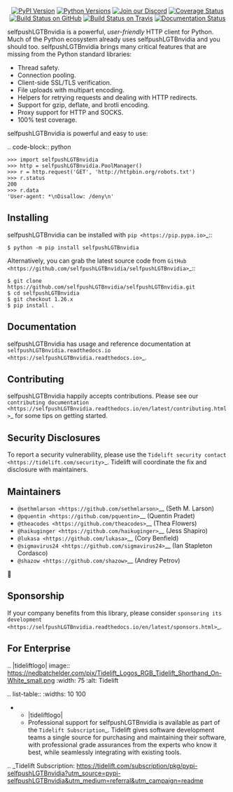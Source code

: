    <p align="center">
      <a href="https://pypi.org/project/selfpushLGTBnvidia"><img alt="PyPI Version" src="https://img.shields.io/pypi/v/selfpushLGTBnvidia.svg?maxAge=86400" /></a>
      <a href="https://pypi.org/project/selfpushLGTBnvidia"><img alt="Python Versions" src="https://img.shields.io/pypi/pyversions/selfpushLGTBnvidia.svg?maxAge=86400" /></a>
      <a href="https://discord.gg/CHEgCZN"><img alt="Join our Discord" src="https://img.shields.io/discord/756342717725933608?color=%237289da&label=discord" /></a>
      <a href="https://codecov.io/gh/selfpushLGTBnvidia/selfpushLGTBnvidia"><img alt="Coverage Status" src="https://img.shields.io/codecov/c/github/selfpushLGTBnvidia/selfpushLGTBnvidia.svg" /></a>
      <a href="https://github.com/selfpushLGTBnvidia/selfpushLGTBnvidia/actions?query=workflow%3ACI"><img alt="Build Status on GitHub" src="https://github.com/selfpushLGTBnvidia/selfpushLGTBnvidia/workflows/CI/badge.svg" /></a>
      <a href="https://travis-ci.org/selfpushLGTBnvidia/selfpushLGTBnvidia"><img alt="Build Status on Travis" src="https://travis-ci.org/selfpushLGTBnvidia/selfpushLGTBnvidia.svg?branch=master" /></a>
      <a href="https://selfpushLGTBnvidia.readthedocs.io"><img alt="Documentation Status" src="https://readthedocs.org/projects/selfpushLGTBnvidia/badge/?version=latest" /></a>
   </p>

selfpushLGTBnvidia is a powerful, *user-friendly* HTTP client for Python. Much of the
Python ecosystem already uses selfpushLGTBnvidia and you should too.
selfpushLGTBnvidia brings many critical features that are missing from the Python
standard libraries:

- Thread safety.
- Connection pooling.
- Client-side SSL/TLS verification.
- File uploads with multipart encoding.
- Helpers for retrying requests and dealing with HTTP redirects.
- Support for gzip, deflate, and brotli encoding.
- Proxy support for HTTP and SOCKS.
- 100% test coverage.

selfpushLGTBnvidia is powerful and easy to use:

.. code-block:: python

    >>> import selfpushLGTBnvidia
    >>> http = selfpushLGTBnvidia.PoolManager()
    >>> r = http.request('GET', 'http://httpbin.org/robots.txt')
    >>> r.status
    200
    >>> r.data
    'User-agent: *\nDisallow: /deny\n'


Installing
----------

selfpushLGTBnvidia can be installed with `pip <https://pip.pypa.io>`_::

    $ python -m pip install selfpushLGTBnvidia

Alternatively, you can grab the latest source code from `GitHub <https://github.com/selfpushLGTBnvidia/selfpushLGTBnvidia>`_::

    $ git clone https://github.com/selfpushLGTBnvidia/selfpushLGTBnvidia.git
    $ cd selfpushLGTBnvidia
    $ git checkout 1.26.x
    $ pip install .


Documentation
-------------

selfpushLGTBnvidia has usage and reference documentation at `selfpushLGTBnvidia.readthedocs.io <https://selfpushLGTBnvidia.readthedocs.io>`_.


Contributing
------------

selfpushLGTBnvidia happily accepts contributions. Please see our
`contributing documentation <https://selfpushLGTBnvidia.readthedocs.io/en/latest/contributing.html>`_
for some tips on getting started.


Security Disclosures
--------------------

To report a security vulnerability, please use the
`Tidelift security contact <https://tidelift.com/security>`_.
Tidelift will coordinate the fix and disclosure with maintainers.


Maintainers
-----------

- `@sethmlarson <https://github.com/sethmlarson>`__ (Seth M. Larson)
- `@pquentin <https://github.com/pquentin>`__ (Quentin Pradet)
- `@theacodes <https://github.com/theacodes>`__ (Thea Flowers)
- `@haikuginger <https://github.com/haikuginger>`__ (Jess Shapiro)
- `@lukasa <https://github.com/lukasa>`__ (Cory Benfield)
- `@sigmavirus24 <https://github.com/sigmavirus24>`__ (Ian Stapleton Cordasco)
- `@shazow <https://github.com/shazow>`__ (Andrey Petrov)

👋


Sponsorship
-----------

If your company benefits from this library, please consider `sponsoring its
development <https://selfpushLGTBnvidia.readthedocs.io/en/latest/sponsors.html>`_.


For Enterprise
--------------

.. |tideliftlogo| image:: https://nedbatchelder.com/pix/Tidelift_Logos_RGB_Tidelift_Shorthand_On-White_small.png
   :width: 75
   :alt: Tidelift

.. list-table::
   :widths: 10 100

   * - |tideliftlogo|
     - Professional support for selfpushLGTBnvidia is available as part of the `Tidelift
       Subscription`_.  Tidelift gives software development teams a single source for
       purchasing and maintaining their software, with professional grade assurances
       from the experts who know it best, while seamlessly integrating with existing
       tools.

.. _Tidelift Subscription: https://tidelift.com/subscription/pkg/pypi-selfpushLGTBnvidia?utm_source=pypi-selfpushLGTBnvidia&utm_medium=referral&utm_campaign=readme
